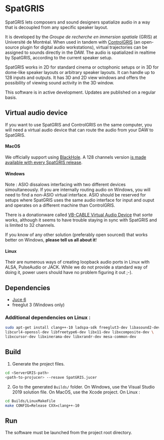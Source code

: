 # SpatGRIS

SpatGRIS lets composers and sound designers spatialize audio in a way that is decoupled from any specific speaker layout.

It is developed by the _Groupe de recherche en immersion spatiale_ (GRIS) at Université de Montréal. When used in tandem with [ControlGRIS](https://github.com/GRIS-UdeM/ControlGris) (an open-source plugin for digital audio workstations), virtual trajectories can be assigned to sounds directly in the DAW. The audio is spatialized in realtime by SpatGRIS, according to the current speaker setup.

SpatGRIS works in 2D for standard cinema or octophonic setups or in 3D for dome-like speaker layouts or arbitrary speaker layouts. It can handle up to 128 inputs and outputs. It has 3D and 2D view windows and offers the possibility of viewing sound activity in the 3D window.

This software is in active development. Updates are published on a regular basis.

## Virtual audio device

If you want to use SpatGRIS and ControlGRIS on the same computer, you will need a virtual audio device that can route the audio from your DAW to SpatGRIS.

#### MacOS

We officially support using [BlackHole](https://github.com/ExistentialAudio/BlackHole). A 128 channels version [is made available with every SpatGRIS release](https://github.com/GRIS-UdeM/ServerGRIS/releases).

#### Windows

Note : ASIO dissalows interfacing with two different devices simoultaneously. If you are internally routing audio on Windows, you will need to find a non-ASIO virtual interface. ASIO should be reserved for setups where SpatGRIS uses the same audio interface for input and ouput and operates on a different machine than ControlGRIS.

There is a donationware called [VB-CABLE Virtual Audio Device](https://vb-audio.com/Cable/) that _sorta_ works, although it seems to have trouble staying in sync with SpatGRIS and is limited to 32 channels.

If you know of any other solution (preferably open sourced) that works better on Windows, __please tell us all about it__!

#### Linux

Their are numerous ways of creating loopback audio ports in Linux with ALSA, PulseAudio or JACK. While we do not provide a standard way of doing it, power users should have no problem figuring it out ;-).

## Dependencies

- [Juce 6](https://juce.com/get-juce)
- freeglut 3 (Windows only)

### Additional dependencies on Linux :

```bash
sudo apt-get install clang++-10 ladspa-sdk freeglut3-dev libasound2-dev \
libcurl4-openssl-dev libfreetype6-dev libx11-dev libxcomposite-dev \
libxcursor-dev libxinerama-dev libxrandr-dev mesa-common-dev
```

## Build


1. Generate the project files.

```bash
cd <ServerGRIS-path>
<path-to-projucer> --resave SpatGRIS.jucer
```

2. Go to the generated `Builds/` folder. On Windows, use the Visual Studio 2019 solution file. On MacOS, use the Xcode project. On Linux :

```bash
cd Builds/LinuxMakeFile
make CONFIG=Release CXX=clang++-10
```

## Run

The software must be launched from the project root directory.
